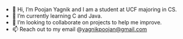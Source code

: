 - 👋 Hi, I’m Poojan Yagnik and I am a student at UCF majoring in CS.
- 🌱 I’m currently learning C and Java.
- 💞️ I’m looking to collaborate on projects to help me improve.
- 📫 Reach out to my email @yagnikpoojan@gmail.com

<!---
pyagnik3/pyagnik3 is a ✨ special ✨ repository because its `README.md` (this file) appears on your GitHub profile.
You can click the Preview link to take a look at your changes.
--->
